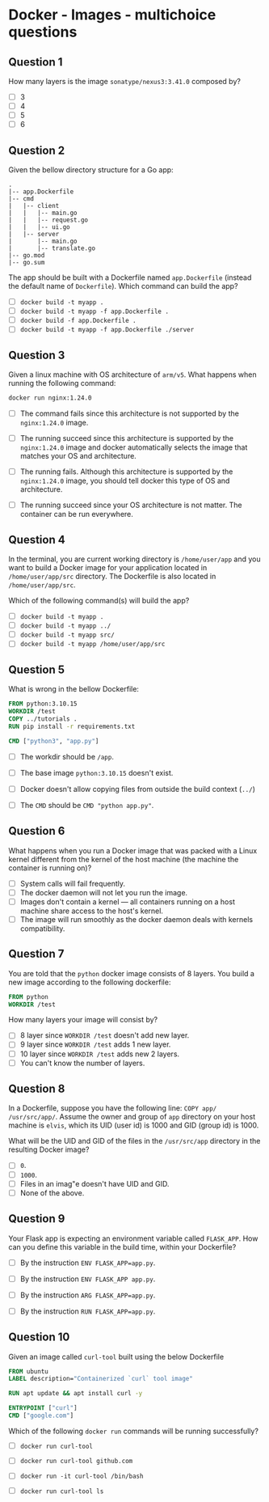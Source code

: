 # Docker - Images - multichoice questions

## Question 1

How many layers is the image `sonatype/nexus3:3.41.0` composed by?

- [ ] 3
- [ ] 4
- [ ] 5
- [ ] 6

## Question 2

Given the bellow directory structure for a Go app: 

```text
.
|-- app.Dockerfile
|-- cmd
|   |-- client
|   |   |-- main.go
|   |   |-- request.go
|   |   |-- ui.go
|   |-- server
|       |-- main.go
|       |-- translate.go
|-- go.mod
|-- go.sum
```

The app should be built with a Dockerfile named `app.Dockerfile` (instead the default name of `Dockerfile`). 
Which command can build the app?

- [ ] `docker build -t myapp .`
- [ ] `docker build -t myapp -f app.Dockerfile .`
- [ ] `docker build -f app.Dockerfile .`
- [ ] `docker build -t myapp -f app.Dockerfile ./server`

## Question 3

Given a linux machine with OS architecture of `arm/v5`.
What happens when running the following command: 

```bash
docker run nginx:1.24.0
```

- [ ] The command fails since this architecture is not supported by the `nginx:1.24.0` image.
- [ ] The running succeed since this architecture is supported by the `nginx:1.24.0` image and docker automatically selects the image that matches your OS and architecture.
- [ ] The running fails. Although this architecture is supported by the `nginx:1.24.0` image, you should tell docker this type of OS and architecture.
- [ ] The running succeed since your OS architecture is not matter. The container can be run everywhere. 


## Question 4

In the terminal, you are current working directory is `/home/user/app` and you want to build a Docker image for your application located in `/home/user/app/src` directory.
The Dockerfile is also located in `/home/user/app/src`. 

Which of the following command(s) will build the app? 

- [ ] `docker build -t myapp .`
- [ ] `docker build -t myapp ../`
- [ ] `docker build -t myapp src/`
- [ ] `docker build -t myapp /home/user/app/src`

## Question 5

What is wrong in the bellow Dockerfile:

```dockerfile
FROM python:3.10.15
WORKDIR /test
COPY ../tutorials .
RUN pip install -r requirements.txt

CMD ["python3", "app.py"]
```

- [ ] The workdir should be `/app`.
- [ ] The base image `python:3.10.15` doesn't exist.
- [ ] Docker doesn't allow copying files from outside the build context (`../`)
- [ ] The `CMD` should be `CMD "python app.py"`.


## Question 6

What happens when you run a Docker image that was packed with a Linux kernel different from the kernel of the host machine (the machine the container is running on)?

- [ ] System calls will fail frequently.
- [ ] The docker daemon will not let you run the image.
- [ ] Images don't contain a kernel — all containers running on a host machine share access to the host's kernel.
- [ ] The image will run smoothly as the docker daemon deals with kernels compatibility. 

## Question 7

You are told that the `python` docker image consists of 8 layers. 
You build a new image according to the following dockerfile: 

```dockerfile
FROM python
WORKDIR /test
```

How many layers your image will consist by?

- [ ] 8 layer since `WORKDIR /test` doesn't add new layer.
- [ ] 9 layer since `WORKDIR /test` adds 1 new layer.
- [ ] 10 layer since `WORKDIR /test` adds new 2 layers.
- [ ] You can't know the number of layers. 

## Question 8

In a Dockerfile, suppose you have the following line: `COPY app/ /usr/src/app/`. 
Assume the owner and group of `app` directory on your host machine is `elvis`, which its UID (user id) is 1000 and GID (group id) is 1000. 

What will be the UID and GID of the files in the `/usr/src/app` directory in the resulting Docker image?

- [ ] `0`.
- [ ] `1000`.
- [ ] Files in an imag"e doesn't have UID and GID.
- [ ] None of the above. 

## Question 9

Your Flask app is expecting an environment variable called `FLASK_APP`. 
How can you define this variable in the build time, within your Dockerfile? 

- [ ] By the instruction `ENV FLASK_APP=app.py`.
- [ ] By the instruction `ENV FLASK_APP app.py`.
- [ ] By the instruction `ARG FLASK_APP=app.py`.
- [ ] By the instruction `RUN FLASK_APP=app.py`.


## Question 10

Given an image called `curl-tool` built using the below Dockerfile

```dockerfile
FROM ubuntu
LABEL description="Containerized `curl` tool image"

RUN apt update && apt install curl -y

ENTRYPOINT ["curl"]
CMD ["google.com"]
```

Which of the following `docker run` commands will be running successfully? 

- [ ] `docker run curl-tool`
- [ ] `docker run curl-tool github.com`
- [ ] `docker run -it curl-tool /bin/bash` 
- [ ] `docker run curl-tool ls`


